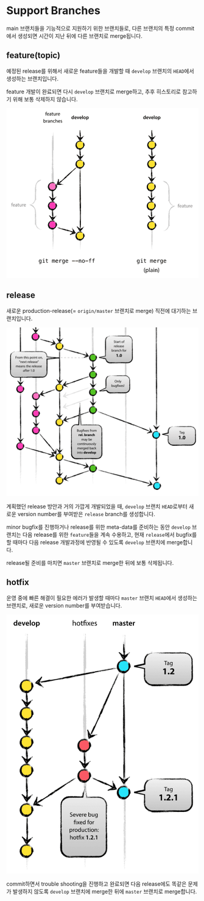 # Support Branches

main 브랜치들을 기능적으로 지원하기 위한 브랜치들로, 다른 브랜치의 특정 commit에서 생성되면 시간이 지난 뒤에 다른 브랜치로 merge됩니다.

## feature(topic)

예정된 release를 위해서 새로운 feature들을 개발할 때 `develop` 브랜치의 `HEAD`에서 생성하는 브랜치입니다.

feature 개발이 완료되면 다시 `develop` 브랜치로 merge하고, 추후 히스토리로 참고하기 위해 보통 삭제하지 않습니다.

![Feature](../image/feature_merge.png)

## release

새로운 production-release(= `origin/master` 브랜치로 merge) 직전에 대기하는 브랜치입니다.

![Release](../image/release.png)

계획했던 release 방안과 거의 가깝게 개발되었을 때, `develop` 브랜치 `HEAD`로부터 새로운 version number를 부여받은 `release` branch를 생성합니다.

minor bugfix를 진행하거나 release를 위한 meta-data를 준비하는 동안 `develop` 브랜치는 다음 release를 위한 `feature`들을 계속 수용하고, 현재 `release`에서 bugfix를 할 때마다 다음 release 개발과정에 반영될 수 있도록 `develop` 브랜치에 merge합니다.

release될 준비를 마치면 `master` 브랜치로 merge한 뒤에 보통 삭제됩니다.

## hotfix

운영 중에 빠른 해결이 필요한 에러가 발생할 때마다 `master` 브랜치 `HEAD`에서 생성하는 브랜치로, 새로운 version number를 부여받습니다.

![Hotfix](../image/hotfix.png)

commit하면서 trouble shooting을 진행하고 완료되면 다음 release에도 똑같은 문제가 발생하지 않도록 `develop` 브랜치에 merge한 뒤에 `master` 브랜치로 merge합니다.
